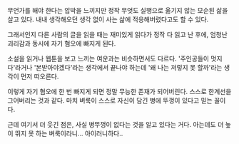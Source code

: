 무언가를 해야 한다는 압박을 느끼지만 정작 무엇도 실행으로 옮기지 않는 모순된 삶을 살고 있다.
내내 생각해오던 생각 없이 사는 삶에 적응해버렸다고도 할 수 있다.

그래서인지 다른 사람의 글을 읽을 때는 재미있게 읽다가 정작 다 읽고 난 후에,
엄청난 괴리감과 동시에 자기 혐오에 빠지게 된다.  

소설을 읽거나 웹툰을 보고 느끼는 여운과는 비슷하면서도 다르다. '주인공들이 멋지다'라거나 '본받아야겠다'라는 생각에서 끝나야 하는데 '왜 나는 저렇지 못 할까'라는 생각이 먼저 떠오른다.

이렇게 자기 혐오에 한 번 빠지게 되면 정말 무능한 존재가 되어버린다.
스스로 한계선을 그어버리는 것과 같다. 마치 벼룩이 스스로 자신이 담긴 병에 뚜껑이 있다고 믿는 꼴이다.

근데 여기서 더 웃긴 점은, 사실 병뚜껑이 없다는 것을 알고 있다는 거다.
아는데도 더 높이 뛰지 못 하는 벼룩이라니... 아이러니하다..
